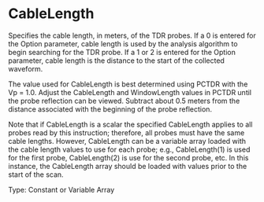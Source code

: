 # CableLength

Specifies the cable length, in meters, of the TDR probes. If a 0 is entered for the Option parameter, cable length is used by the analysis algorithm to begin searching for the TDR probe. If a 1 or 2 is entered for the Option parameter, cable length is the distance to the start of the collected waveform.

The value used for CableLength is best determined using PCTDR with the Vp = 1.0. Adjust the CableLength and WindowLength values in PCTDR until the probe reflection can be viewed. Subtract about 0.5 meters from the distance associated with the beginning of the probe reflection.

Note that if CableLength is a scalar the specified CableLength applies to all probes read by this instruction; therefore, all probes must have the same cable lengths. However, CableLength can be a variable array loaded with the cable length values to use for each probe; e.g., CableLength(1) is used for the first probe, CableLength(2) is use for the second probe, etc. In this instance, the CableLength array should be loaded with values prior to the start of the scan.

Type: Constant or Variable Array
